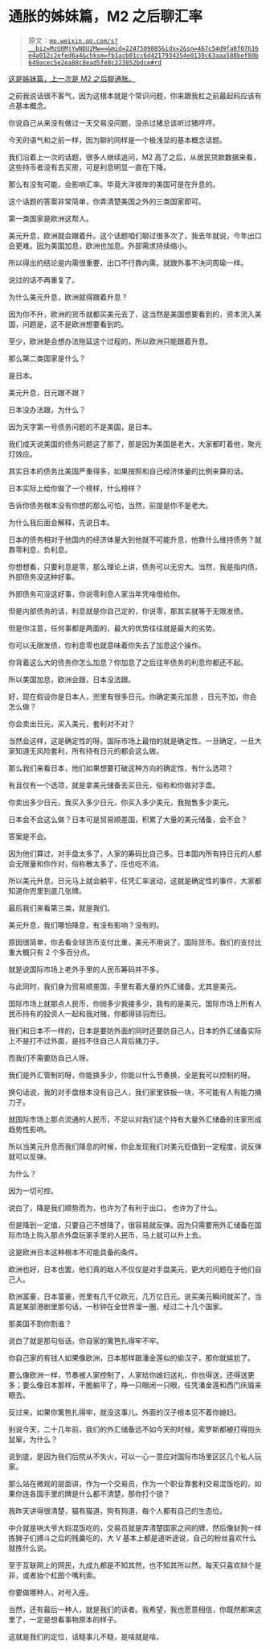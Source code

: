# 通胀的姊妹篇，M2 之后聊汇率

> 原文：[`mp.weixin.qq.com/s?__biz=MzU0MjYwNDU2Mw==&mid=2247509885&idx=2&sn=467c54d9fa8f07616e4a012c2efed6a4&chksm=fb1acb01cc6d4217934354e0139c63aaa588bef80b649acec5e2ea80c8ead5fe8c223852bdce#rd`](http://mp.weixin.qq.com/s?__biz=MzU0MjYwNDU2Mw==&mid=2247509885&idx=2&sn=467c54d9fa8f07616e4a012c2efed6a4&chksm=fb1acb01cc6d4217934354e0139c63aaa588bef80b649acec5e2ea80c8ead5fe8c223852bdce#rd)

[这是姊妹篇，上一次是 M2 之后聊通胀。](http://mp.weixin.qq.com/s?__biz=MzU3NDc5Nzc0NQ==&mid=2247522571&idx=1&sn=cec222aedd8420b5bc9286fe55a356ec&chksm=fd2e3bd5ca59b2c31fee005977803bad824e845afe6c53d92f9bb147e2456688174407240a66&scene=21#wechat_redirect) 

之前我说话很不客气，因为这根本就是个常识问题，你来跟我杠之前最起码应该有点基本概念。 

你说自己从来没有做过一天交易没问题，没杀过猪总该听过猪哼哼。

今天的语气和之前一样，因为聊的同样是一个极浅显的基本概念话题。 

我们沿着上一次的话题，很多人继续追问，M2 高了之后，从居民贷款数据来看，这些持币者没有去买房，可是利息明显一直在下降。

那么有没有可能，会影响汇率。毕竟大洋彼岸的美国可是在升息的。

这个话题的答案非常简单，你弄清楚美国之外的三类国家即可。 

第一类国家是欧洲这帮人。

美元升息，欧洲就会跟着升。这个话题咱们聊过很多次了，我去年就说，今年出口会更难。因为美国加息，欧洲也加息。外部需求持续缩小。

所以得出的结论是内需很重要，出口不行靠内需。就跟外事不决问周瑜一样。 

说过的话不再重复了。 

为什么美元升息，欧洲就得跟着升息？

因为你不升，欧洲的货币就都买美元去了，这当然是美国想要看到的，资本流入美国，问题是，这不是欧洲想要看到的。

至少，欧洲是会想办法拖延这个过程的，所以欧洲只能跟着升息。

那么第二类国家是什么？ 

是日本。

美元升息，日元跟不跟？ 

日本没办法跟，为什么？

因为天字第一号债务问题的不是美国，是日本。 

我们成天说美国的债务问题这了那了，那是因为美国是老大，大家都盯着他，聚光灯效应。 

其实日本的债务比美国严重得多，如果按照和自己经济体量的比例来算的话。

日本实际上给你做了一个榜样，什么榜样？

告诉你债务根本没有你想的那么可怕，当然，前提是你不是老大。

为什么我后面会解释，先说日本。 

日本的债务相对于他国内的经济体量大到他就不可能升息，他靠什么维持债务？就靠零利息，负利息。

你想想看，只要利息是零，那么理论上讲，债务可以无穷大。当然，我是指内债，外部债务没这种好事。 

外部债务可没这好事，你说零利息人家当年凭啥借给你。

但是内部债务的话，利息就是你自己定的，你说零，那其实就等于无限发债。 

但是你注意，任何事都是两面的，最大的优势往往就是最大的劣势。 

你可以无限发债，你利息零也就意味着你失去了加息这个操作。

你背着这么大的债务你怎么加息？你加息了之后往年债务的利息你都还不起。 

所以美国加息，欧洲会跟，日本没法跟。 

好，现在假设你是日本人，兜里有很多日元。你确定美元加息 ，日元不加，你会怎么做？

你会卖出日元，买入美元，套利对不对？

当然会这样，这是确定性的呀。国际市场上最怕的就是确定性，一旦确定，一旦大家知道无风险套利，所有持有日元的都会这么做。 

那么我们来看日本，他们如果想要打破这种方向的确定性，有什么选项？

有且仅有一个选项，就是拿美元储备去买日元，俗称和你做对手盘。

你卖出多少日元，我买入多少日元，你买入多少美元，我抛售多少美元。

日本会不会这么做？日本可是贸易顺差国，积累了大量的美元储备，会不会？ 

答案是不会。

因为他们算过，对手盘太多了，人家的筹码比自己多。日本国内所有持日元的人都会无限量和你作对，俗称散太多了，庄也吃不消。 

所以美元升息，日元马上就会躺平，任凭汇率波动，这就是确定性的事件，大家都知道你兜里到底几张牌。 

最后我们来看第三类，就是我们。

美元升息，我们哪怕降息，有没有影响？没有的。 

原因很简单，你去看全球货币支付比重，美元不用说了，国际货币。我们的支付比重大概只有 2 个多百分点。 

就是说国际市场上老外手里的人民币筹码并不多。 

与此同时，我们身为贸易顺差国，手里有着大量的外汇储备，尤其是美元。 

国际市场上就那点人民币，你抛多少我接多少，我有的是美元，国际市场上所有人民币持有的投资人一起和我对赌，你都得铩羽而归。

我们和日本不一样的，日本是要防外面的同时还要防自己人，日本的外汇储备实际上不是打不过外面，是挡不住自己人背后捅刀子。

而我们不需要防自己人呀。

我们是外汇管制的呀，你能换多少，你能以什么节奏换，全是我可以控制的呀。 

换句话说，我的对手盘根本没有自己人，我们家里铁板一块，不可能有人有能力捅刀子。 

就国际市场上那点流通的人民币，不足以对我们这个持有大量外汇储备的庄家形成趋势性影响。 

所以当美元升息而我们降息的时候，你会发现我们对美元贬值到一定程度，说反弹就可以反弹。 

为什么？ 

因为一切可控。 

说白了，降是我们顺势而为，也许为了有利于出口， 也许为了什么。 

但是降到一定值，只要自己不想降了，很容易就反弹。因为只需要用外汇储备在国际市场上购入那点外盘玩家手里的人民币，马上就可以升上去。 

这是欧洲日本这种根本不可能具备的条件。 

欧洲也好，日本也罢，他们真的敌人不仅仅是对手盘美元，更大的问题在于他们自己人。 

欧洲富豪，日本富豪，兜里有几千亿欧元，几万亿日元，说买美元瞬间就买了，当真是某部港剧里那句话，一秒钟在全世界溜一圈，经过二十几个国家。 

那美国不割你割谁？ 

说白了就是那句俗话，你自家的篱笆扎得牢不牢。 

你自己家的有钱人如果像欧洲，日本那样跟潘金莲似的偷汉子，那你就尴尬了。 

要么像欧洲一样，节奏被人家控制了，人家给你媳妇送礼，你也得送，还得送更多；要么像日本那样，干脆躺平了，睁一只眼闭一只眼，任凭潘金莲和西门庆眉来眼去。

反过来，如果你篱笆扎得牢，就没这事儿。外面的汉子根本见不着你媳妇。 

别说今天，二十几年前，我们的外汇储备远不如今天的时候，索罗斯都被打得抱头鼠窜，为什么？

说到底，是因为我们后院从不失火，可以一心一意应对国际市场里区区几个私人玩家。

那么站在微观的层面讲，作为一个交易员，作为一个职业靠套利交易混饭吃的，如果你连各国手里的牌是什么都不清楚，那你打个锁？ 

我昨天讲得很清楚，猫有猫道，狗有狗道，每个人都有自己的生态位。 

中介就是哄大爷大妈混饭吃的，交易员就是弄清楚国家之间的牌，然后像豺狗一样拣狮子们搏斗之后的残羹吃的，大 V 基本上都是道听途说，自己的粉丝喜欢什么就拣什么说。 

至于互联网上的网民，九成九都是不知其然，也不知其所以然，每天只喜欢辩个是非，或者抬个杠图个嘴利索。 

你要做哪种人，对号入座。 

当然，还有最后一种人，就是我们的读者。我希望，我也愿意相信，你既然都来这里了，一定是想看事物原本的样子。 

这就是我们的定位，话糙事儿不糙，是啥就是啥。